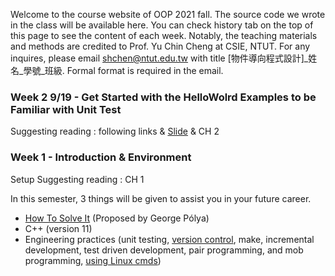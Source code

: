 Welcome to the course website of OOP 2021 fall. The source code we wrote in the class will be available here. You can check history tab on the top of this page to see the content of each week. Notably, the teaching materials and methods are credited to Prof. Yu Chin Cheng at CSIE, NTUT. For any inquires, please email shchen@ntut.edu.tw with title [物件導向程式設計]_姓名_學號_班級. Formal format is required in the email.

### Week 2 9/19 - Get Started with the HelloWolrd Examples to be Familiar with Unit Test

Suggesting reading : following links & [Slide](https://css-gitlab.csie.ntut.edu.tw/109000000/oop2021f/-/blob/master/0.%20Course%20Material/OOP_Week_2.pdf) & CH 2

### Week 1 - Introduction & Environment 

Setup Suggesting reading : CH 1

In this semester, 3 things will be given to assist you in your future career.
- [How To Solve It](http://htsicpp.blogspot.com/2014/08/introducing-how-to-solve-it-cpp.html) (Proposed by George Pólya)
- C++ (version 11)
- Engineering practices (unit testing, [version control](https://css-gitlab.csie.ntut.edu.tw/109000000/oop2021f/-/blob/master/0.%20Course%20Material/2_More_Info_About_Git.pdf), make, incremental development, test driven development, pair programming, and mob programming, [using Linux cmds](https://ubuntu.com/tutorials/command-line-for-beginners#1-overview))

